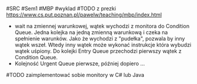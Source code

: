 #SRC #Sem1 #MBP #wyklad 
#TODO z prezki https://www.cs.put.poznan.pl/pawelw/teaching/mbp/index.html

- wait na zmiennej warunkowej, wątek wychodzi z monitora do Condition Queue. Jedna kolejka na jedną zmienną warunkową i czeka na spełnienie warunków. Jako że wychodzi z "pudełka", pozwala by inny wątek wszeł. Wtedy inny wątek może wykonać instrukcje która wybudzi wątek uśpiony. Do kolejki Entry Queue przechodzi pierwszy wątek z Condition Queue.
- Kolejność Urgent Queue pierwsze, później dopiero ...

#TODO zaimplementować sobie monitory w C# lub Java